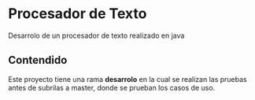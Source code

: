 # Procesador de Texto 

Desarrolo de un procesador de texto realizado en java


## Contendido
Este proyecto tiene una rama **desarrolo** en la cual se realizan las pruebas
antes de subrilas a master, 
donde se prueban los casos de uso.

